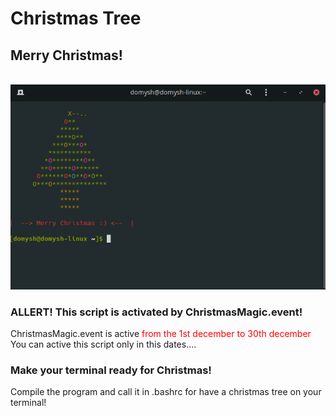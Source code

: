 # Christmas Tree
## Merry Christmas!
<br/>
<img src="TerminalTree.png" />
<br/>

### ALLERT! This script is activated by ChristmasMagic.event!

ChristmasMagic.event is active <span style="color:#FF0000;">from the 1st december to 30th december</span><br/>
You can active this script only in this dates....

### Make your terminal ready for Christmas!

Compile the program and call it in .bashrc
for have a christmas tree on your terminal!

